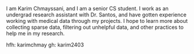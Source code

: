 I am Karim Chmayssani, and I am a senior CS student. I work as an undergrad research assistant with Dr. Santos, and have gotten experience working with medical data through my projects. I hope to learn more about collecting sparse data, filtering out unhelpful data, and other practices to help me in my research.

hfh: karimchmay
gh: karim2403
